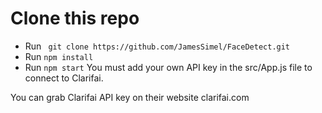 # Clone this repo
- Run `` git clone https://github.com/JamesSimel/FaceDetect.git``
- Run `` npm install ``
- Run `` npm start ``
You must add your own API key in the src/App.js file to connect to Clarifai.

You can grab Clarifai API key on their website clarifai.com
